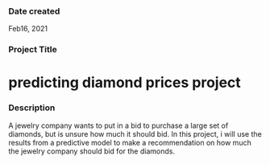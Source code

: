 
### Date created

 Feb16, 2021




### Project Title

# predicting diamond prices project




### Description

A jewelry company wants to put in a bid to purchase a large set of diamonds, but is unsure how much it should bid. In this project, i will use the results from a predictive model to make a recommendation on how much the jewelry company should bid for the diamonds.











